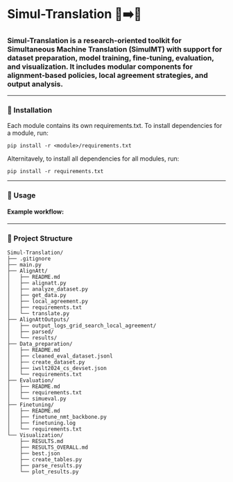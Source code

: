 # Simul-Translation 📝➡️📝

### Simul-Translation is a research-oriented toolkit for Simultaneous Machine Translation (SimulMT) with support for dataset preparation, model training, fine-tuning, evaluation, and visualization. It includes modular components for alignment-based policies, local agreement strategies, and output analysis.
----
### 🔧 Installation
Each module contains its own requirements.txt.
To install dependencies for a module, run:
```
pip install -r <module>/requirements.txt
```
Alternitavely, to install all dependencies for all modules, run:
```
pip install -r requirements.txt
```
----
### 📜 Usage
#### Example workflow:

---
### 📂 Project Structure
```
Simul-Translation/
├── .gitignore
├── main.py
├── AlignAtt/
│   ├── README.md
│   ├── alignatt.py
│   ├── analyze_dataset.py
│   ├── get_data.py
│   ├── local_agreement.py
│   ├── requirements.txt
│   └── translate.py
├── AlignAttOutputs/
│   ├── output_logs_grid_search_local_agreement/
│   ├── parsed/
│   └── results/
├── Data_preparation/
│   ├── README.md
│   ├── cleaned_eval_dataset.jsonl
│   ├── create_dataset.py
│   ├── iwslt2024_cs_devset.json
│   └── requirements.txt
├── Evaluation/
│   ├── README.md
│   ├── requirements.txt
│   └── simueval.py
├── Finetuning/
│   ├── README.md
│   ├── finetune_nmt_backbone.py
│   ├── finetuning.log
│   └── requirements.txt
└── Visualization/
    ├── RESULTS.md
    ├── RESULTS_OVERALL.md
    ├── best.json
    ├── create_tables.py
    ├── parse_results.py
    └── plot_results.py

```
